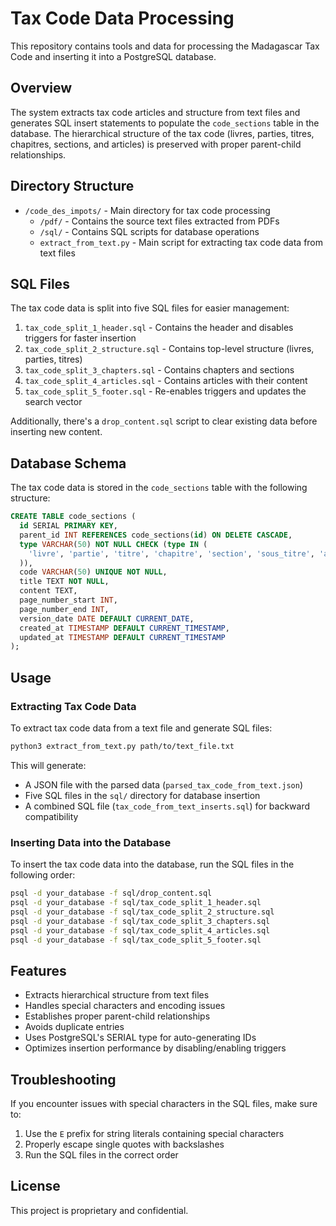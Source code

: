 # Tax Code Data Processing

This repository contains tools and data for processing the Madagascar Tax Code and inserting it into a PostgreSQL database.

## Overview

The system extracts tax code articles and structure from text files and generates SQL insert statements to populate the `code_sections` table in the database. The hierarchical structure of the tax code (livres, parties, titres, chapitres, sections, and articles) is preserved with proper parent-child relationships.

## Directory Structure

- `/code_des_impots/` - Main directory for tax code processing
  - `/pdf/` - Contains the source text files extracted from PDFs
  - `/sql/` - Contains SQL scripts for database operations
  - `extract_from_text.py` - Main script for extracting tax code data from text files

## SQL Files

The tax code data is split into five SQL files for easier management:

1. `tax_code_split_1_header.sql` - Contains the header and disables triggers for faster insertion
2. `tax_code_split_2_structure.sql` - Contains top-level structure (livres, parties, titres)
3. `tax_code_split_3_chapters.sql` - Contains chapters and sections
4. `tax_code_split_4_articles.sql` - Contains articles with their content
5. `tax_code_split_5_footer.sql` - Re-enables triggers and updates the search vector

Additionally, there's a `drop_content.sql` script to clear existing data before inserting new content.

## Database Schema

The tax code data is stored in the `code_sections` table with the following structure:

```sql
CREATE TABLE code_sections (
  id SERIAL PRIMARY KEY,
  parent_id INT REFERENCES code_sections(id) ON DELETE CASCADE,
  type VARCHAR(50) NOT NULL CHECK (type IN (
    'livre', 'partie', 'titre', 'chapitre', 'section', 'sous_titre', 'article','annexe'
  )),
  code VARCHAR(50) UNIQUE NOT NULL,
  title TEXT NOT NULL,
  content TEXT,
  page_number_start INT,
  page_number_end INT,
  version_date DATE DEFAULT CURRENT_DATE,
  created_at TIMESTAMP DEFAULT CURRENT_TIMESTAMP,
  updated_at TIMESTAMP DEFAULT CURRENT_TIMESTAMP
);
```

## Usage

### Extracting Tax Code Data

To extract tax code data from a text file and generate SQL files:

```bash
python3 extract_from_text.py path/to/text_file.txt
```

This will generate:
- A JSON file with the parsed data (`parsed_tax_code_from_text.json`)
- Five SQL files in the `sql/` directory for database insertion
- A combined SQL file (`tax_code_from_text_inserts.sql`) for backward compatibility

### Inserting Data into the Database

To insert the tax code data into the database, run the SQL files in the following order:

```bash
psql -d your_database -f sql/drop_content.sql
psql -d your_database -f sql/tax_code_split_1_header.sql
psql -d your_database -f sql/tax_code_split_2_structure.sql
psql -d your_database -f sql/tax_code_split_3_chapters.sql
psql -d your_database -f sql/tax_code_split_4_articles.sql
psql -d your_database -f sql/tax_code_split_5_footer.sql
```

## Features

- Extracts hierarchical structure from text files
- Handles special characters and encoding issues
- Establishes proper parent-child relationships
- Avoids duplicate entries
- Uses PostgreSQL's SERIAL type for auto-generating IDs
- Optimizes insertion performance by disabling/enabling triggers

## Troubleshooting

If you encounter issues with special characters in the SQL files, make sure to:
1. Use the `E` prefix for string literals containing special characters
2. Properly escape single quotes with backslashes
3. Run the SQL files in the correct order

## License

This project is proprietary and confidential.
